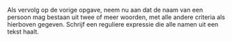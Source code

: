 Als vervolg op de vorige opgave,
neem nu aan dat de naam van een persoon mag bestaan uit twee of meer
woorden, met alle andere criteria als hierboven gegeven. Schrijf een
reguliere expressie die alle namen uit een tekst haalt.
